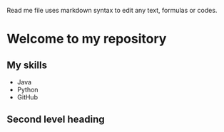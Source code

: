 Read me file uses markdown syntax to edit any text, formulas or codes. 

# Welcome to my repository

## My skills
- Java
- Python
- GitHub

## Second level heading
